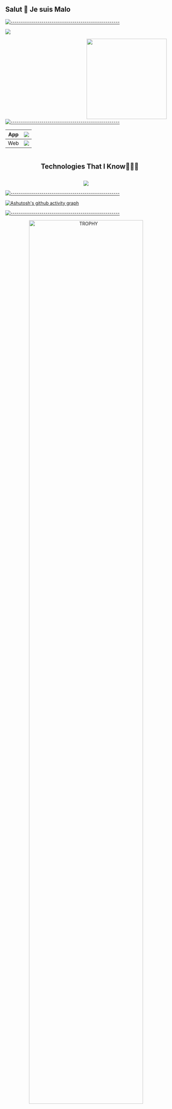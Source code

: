 ## Salut 👋 Je suis Malo

<!--
**malomouron/malomouron** is a ✨ _special_ ✨ repository because its `README.md` (this file) appears on your GitHub profile.

Here are some ideas to get you started:

- 🔭 I’m currently working on ...
- 🌱 I’m currently learning ...
- 👯 I’m looking to collaborate on ...
- 🤔 I’m looking for help with ...
- 💬 Ask me about ...
- 📫 How to reach me: ...
- 😄 Pronouns: ...
- ⚡ Fun fact: ...
-->


[![-----------------------------------------------------](
https://raw.githubusercontent.com/andreasbm/readme/master/assets/lines/aqua.png)](https://github.com/malomouron?tab=repositories)



<img src="https://profile-counter.glitch.me/malomouron/count.svg">

<picture> <img align="right" src="https://github.com/7oSkaaa/7oSkaaa/blob/main/Images/Right_Side.gif?raw=true" width = 250px></picture>




[![-----------------------------------------------------](
https://raw.githubusercontent.com/andreasbm/readme/master/assets/lines/aqua.png)](https://github.com/malomouron?tab=repositories)

| App | <img src="https://skillicons.dev/icons?i=csharp,c++,dotnet,php,flutter,java,,react,python&perline=14" /> |
| --- | --- |
| Web | <img src="https://skillicons.dev/icons?i=csharp,c++,dotnet,php,flutter,java,,react,python&perline=14" /> |

<div id="user-content-toc">
  <ul align="center">
    <summary><h2 style="display: inline-block">Technologies That I Know👨🏻‍💻</h2></summary>
  </ul>
</div>
<!--tech stack icons-->
<p align="center">
  <a href="https://skillicons.dev">
    <img src="https://skillicons.dev/icons?i=csharp,c++,dotnet,php,flutter,java,,react,python&perline=14" />
  </a>
</p>








[![-----------------------------------------------------](
https://raw.githubusercontent.com/andreasbm/readme/master/assets/lines/aqua.png)](https://github.com/malomouron?tab=repositories)



[![Ashutosh's github activity graph](https://github-readme-activity-graph.vercel.app/graph?username=malomouron&bg_color=100f0f&color=4c5e9e&line=4c569e&point=403e41&area=true&hide_border=true)](https://github.com/ashutosh00710/github-readme-activity-graph)









[![-----------------------------------------------------](
https://raw.githubusercontent.com/andreasbm/readme/master/assets/lines/aqua.png)](https://github.com/malomouron?tab=repositories)



<div align=center>
      <img align="center" width=84% src="https://github-profile-trophy.vercel.app/?username=malomouron&theme=discord&row=1&column=7&margin-h=15&margin-w=5&no-bg=true" alt="TROPHY" />
</div>








[![-----------------------------------------------------](
https://raw.githubusercontent.com/andreasbm/readme/master/assets/lines/aqua.png)](https://github.com/malomouron?tab=repositories)



<div align="center">
  <a href="https://github.com/malomouron">
    <img height="180em" src="https://github-readme-stats.vercel.app/api/top-langs?username=malomouron&show_icons=true&locale=en&layout=compact&theme=tokyonight" alt="malomouron"/>
    <img height="180em" src="https://github-readme-stats.vercel.app/api?username=malomouron&show_icons=true&locale=en&layout=compact&theme=tokyonight" alt="malomouron"/>
  </a>
</div>
<p align="center">
  <a href="https://github.com/malomouron">
    <img src="https://github-readme-streak-stats.herokuapp.com/?user=malomouron&&theme=tokyonight" alt="malomouron" />
  </a>
</p>






## 🐍 A Snake Eating my Contributions Graph
	
<p align = "center">
	<img src = "https://github.com/malomouron/malomouron/blob/output/github-contribution-grid-snake.svg?" alt = "Snake Game"/>
</p>





